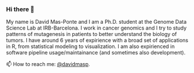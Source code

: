 ### Hi there 👋

My name is David Mas-Ponte and I am a Ph.D. student at the Genome Data Science Lab at IRB-Barcelona.
I work in cancer genomics and I try to study patterns of mutagenesis in patients to better understand
the biology of tumors. I have around 6 years of expirience with a broad set of applications in R, from
statistical modeling to visualization. I am also expirienced in software pipeline usage/maintainance (and sometimes
also development). 

📫 How to reach me: [@davidmasp](https://twitter.com/davidmasp).
